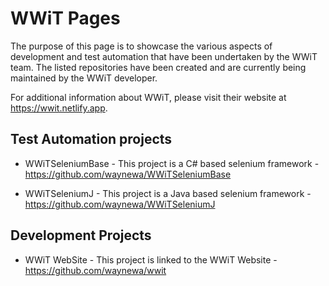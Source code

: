 # WWiT Pages

The purpose of this page is to showcase the various aspects of development and test automation that have been undertaken by the WWiT team. The listed repositories have been created and are currently being maintained by the WWiT developer. 

For additional information about WWiT, please visit their website at https://wwit.netlify.app.

## Test Automation projects

* WWiTSeleniumBase - This project is a C# based selenium framework - https://github.com/waynewa/WWiTSeleniumBase

* WWiTSeleniumJ - This project is a Java based selenium framework - https://github.com/waynewa/WWiTSeleniumJ

## Development Projects

* WWiT WebSite - This project is linked to the WWiT Website - https://github.com/waynewa/wwit